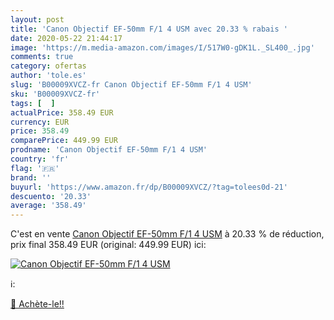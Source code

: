 ```yaml
---
layout: post
title: 'Canon Objectif EF-50mm F/1 4 USM avec 20.33 % rabais '
date: 2020-05-22 21:44:17
image: 'https://m.media-amazon.com/images/I/517W0-gDK1L._SL400_.jpg'
comments: true
category: ofertas
author: 'tole.es'
slug: 'B00009XVCZ-fr Canon Objectif EF-50mm F/1 4 USM'
sku: 'B00009XVCZ-fr'
tags: [  ]
actualPrice: 358.49 EUR
currency: EUR
price: 358.49
comparePrice: 449.99 EUR
prodname: 'Canon Objectif EF-50mm F/1 4 USM'
country: 'fr'
flag: '🇫🇷'
brand: ''
buyurl: 'https://www.amazon.fr/dp/B00009XVCZ/?tag=tolees0d-21'
descuento: '20.33'
average: '358.49'
---
```


C'est en vente [Canon Objectif EF-50mm F/1 4 USM](https://www.amazon.fr/dp/B00009XVCZ/?tag=tolees0d-21)  à  20.33 % de réduction, prix final  358.49 EUR (original: 449.99 EUR) ici:

[![Canon Objectif EF-50mm F/1 4 USM](https://m.media-amazon.com/images/I/517W0-gDK1L._SL400_.jpg)](https://www.amazon.fr/dp/B00009XVCZ/?tag=tolees0d-21)

ℹ️:


[🛒 Achète-le!!](https://www.amazon.fr/dp/B00009XVCZ/?tag=tolees0d-21)
